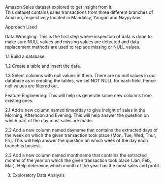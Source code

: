 Amazon Sales dataset explored to get insight from it.<br>
This dataset contains sales transactions from three different branches of Amazon, respectively located in Mandalay, Yangon and Naypyitaw. <br>


Approach Used<br>

Data Wrangling: This is the first step where inspection of data is done to make sure NULL values and missing values are detected and data replacement methods are used to replace missing or NULL values.<br>


1.1          Build a database<br>

1.2          Create a table and insert the data.<br>

1.3          Select columns with null values in them. There are no null values in our database as in creating the tables, we set NOT  NULL for each field, hence null values are filtered out.<br>


Feature Engineering: This will help us generate some new columns from existing ones.<br>


2.1           Add a new column named timeofday to give insight of sales in the Morning, Afternoon and Evening. This will help answer the question on which part of the day most sales are made.<br>

2.2          Add a new column named dayname that contains the extracted days of the week on which the given transaction took place (Mon, Tue, Wed, Thur, Fri). This will help answer the question on which week of the day each branch is busiest.<br>

2.3        Add a new column named monthname that contains the extracted months of the year on which the given transaction took place (Jan, Feb, Mar). Help determine which month of the year has the most sales and profit.<br>


3. Exploratory Data Analysis 
